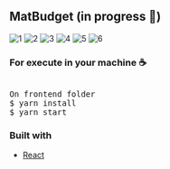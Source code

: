 ## MatBudget (in progress 🚧)

![1](https://user-images.githubusercontent.com/28275815/113359528-550ab880-931e-11eb-8d6f-f92851e951dc.jpeg)
![2](https://user-images.githubusercontent.com/28275815/113359533-576d1280-931e-11eb-9ed9-418016f3e9de.jpeg)
![3](https://user-images.githubusercontent.com/28275815/113359535-589e3f80-931e-11eb-9485-2c387d18c2de.jpeg)
![4](https://user-images.githubusercontent.com/28275815/113359540-5b009980-931e-11eb-998f-ddfc83c595f1.jpeg)
![5](https://user-images.githubusercontent.com/28275815/113359545-5cca5d00-931e-11eb-9f50-337f5a5f5361.jpeg)
![6](https://user-images.githubusercontent.com/28275815/113359549-5f2cb700-931e-11eb-8f37-8d09a04953df.jpeg)

### For execute in your machine ☕
<pre>

On frontend folder
$ yarn install
$ yarn start
</pre>

### Built with
<ul>
  <li><a href="https://reactjs.org/">React</a></li>
<ul>
